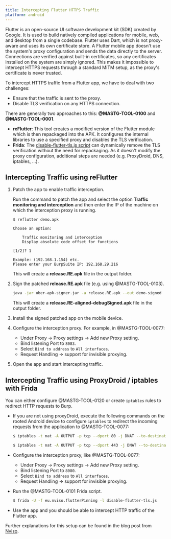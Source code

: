 ```yaml
---
title: Intercepting Flutter HTTPS Traffic
platform: android
---
```


Flutter is an open-source UI software development kit (SDK) created by Google. It is used to build natively compiled applications for mobile, web, and desktop from a single codebase. Flutter uses Dart, which is not proxy-aware and uses its own certificate store. A Flutter mobile app doesn't use the system's proxy configuration and sends the data directly to the server. Connections are verified against built-in certificates, so any certificates installed on the system are simply ignored. This makes it impossible to intercept HTTPS requests through a standard MiTM setup, as the proxy's certificate is never trusted.

To intercept HTTPS traffic from a Flutter app, we have to deal with two challenges:

- Ensure that the traffic is sent to the proxy.
- Disable TLS verification on any HTTPS connection.

There are generally two approaches to this: **@MASTG-TOOL-0100** and **@MASTG-TOOL-0001**.

- **reFlutter**: This tool creates a modified version of the Flutter module which is then repackaged into the APK. It configures the internal libraries to use a specified proxy and disables the TLS verification.
- **Frida**: The [disable-flutter-tls.js script](https://github.com/NVISOsecurity/disable-flutter-tls-verification) can dynamically remove the TLS verification without the need for repackaging. As it doesn't modify the proxy configuration, additional steps are needed (e.g. ProxyDroid, DNS, iptables, ...).

## Intercepting Traffic using reFlutter

1. Patch the app to enable traffic interception.

    Run the command to patch the app and select the option **Traffic monitoring and interception** and then enter the IP of the machine on which the interception proxy is running.

    ```plaintext
    $ reflutter demo.apk

    Choose an option:

        Traffic monitoring and interception
        Display absolute code offset for functions

    [1/2]? 1

    Example: (192.168.1.154) etc.
    Please enter your BurpSuite IP: 192.168.29.216
    ```

    This will create a **release.RE.apk** file in the output folder.

2. Sign the patched **release.RE.apk** file (e.g. using @MASTG-TOOL-0103).

    ```bash
    java -jar uber-apk-signer.jar -a release.RE.apk --out demo-signed
    ```

    This will create a **release.RE-aligned-debugSigned.apk** file in the output folder.

3. Install the signed patched app on the mobile device.

4. Configure the interception proxy. For example, in @MASTG-TOOL-0077:

   - Under Proxy -> Proxy settings -> Add new Proxy setting.
   - Bind listening Port to `8083`.
   - Select `Bind to address` to `All interfaces`.
   - Request Handling -> support for invisible proxying.

5. Open the app and start intercepting traffic.

## Intercepting Traffic using ProxyDroid / iptables with Frida

You can either configure @MASTG-TOOL-0120 or create `iptables` rules to redirect HTTP requests to Burp.

- If you are not using proxyDroid, execute the following commands on the rooted Android device to configure `iptables` to redirect the incoming requests from the application to @MASTG-TOOL-0077:

    ```bash
    $ iptables -t nat -A OUTPUT -p tcp --dport 80 -j DNAT --to-destination <Your-Proxy-IP>:8080 

    $ iptables -t nat -A OUTPUT -p tcp --dport 443 -j DNAT --to-destination <Your-Proxy-IP>:8080 
    ```

- Configure the interception proxy, like @MASTG-TOOL-0077:

    - Under Proxy -> Proxy settings -> Add new Proxy setting.
    - Bind listening Port to `8080`.
    - Select `Bind to address` to `All interfaces`.
    - Request Handling -> support for invisible proxying.

- Run the @MASTG-TOOL-0101 Frida script.

     ```bash
     $ frida -U -f eu.nviso.flutterPinning -l disable-flutter-tls.js
     ```

- Use the app and you should be able to intercept HTTP traffic of the Flutter app.

Further explanations for this setup can be found in the blog post from [Nviso](https://blog.nviso.eu/2019/08/13/intercepting-traffic-from-android-flutter-applications/).
